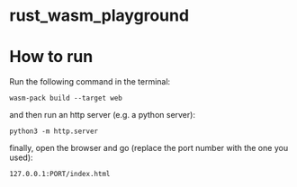 # rust_wasm_playground

# How to run


Run the following command in the terminal:

```
wasm-pack build --target web
```

and then run an http server (e.g. a python server):

```
python3 -m http.server
```

finally, open the browser and go (replace the port number with the one you used):

```
127.0.0.1:PORT/index.html
```
